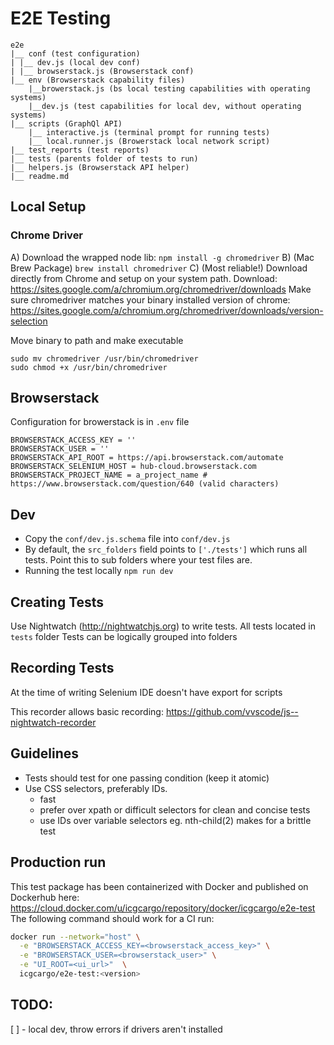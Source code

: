 # E2E Testing

```
e2e
|__ conf (test configuration)
| |__ dev.js (local dev conf)
| |__ browserstack.js (Browserstack conf)
|__ env (Browserstack capability files)
    |__browerstack.js (bs local testing capabilities with operating systems)
    |__dev.js (test capabilities for local dev, without operating systems)
|__ scripts (GraphQl API)
    |__ interactive.js (terminal prompt for running tests)
    |__ local.runner.js (Browerstack local network script)
|__ test_reports (test reports)
|__ tests (parents folder of tests to run)
|__ helpers.js (Browserstack API helper)
|__ readme.md
```

## Local Setup

### Chrome Driver

A) Download the wrapped node lib: `npm install -g chromedriver`
B) (Mac Brew Package) `brew install chromedriver`
C) (Most reliable!) Download directly from Chrome and setup on your system path.
Download: https://sites.google.com/a/chromium.org/chromedriver/downloads
Make sure chromedriver matches your binary installed version of chrome:
https://sites.google.com/a/chromium.org/chromedriver/downloads/version-selection

Move binary to path and make executable

```
sudo mv chromedriver /usr/bin/chromedriver
sudo chmod +x /usr/bin/chromedriver
```

## Browserstack

Configuration for browerstack is in `.env` file

```
BROWSERSTACK_ACCESS_KEY = ''
BROWSERSTACK_USER = ''
BROWSERSTACK_API_ROOT = https://api.browserstack.com/automate
BROWSERSTACK_SELENIUM_HOST = hub-cloud.browserstack.com
BROWSERSTACK_PROJECT_NAME = a_project_name # https://www.browserstack.com/question/640 (valid characters)
```

## Dev

- Copy the `conf/dev.js.schema` file into `conf/dev.js`
- By default, the `src_folders` field points to `['./tests']` which runs all tests. Point this to sub folders where your test files are.
- Running the test locally `npm run dev`

## Creating Tests

Use Nightwatch (http://nightwatchjs.org) to write tests.
All tests located in `tests` folder
Tests can be logically grouped into folders

## Recording Tests

At the time of writing Selenium IDE doesn't have export for scripts

This recorder allows basic recording: https://github.com/vvscode/js--nightwatch-recorder

## Guidelines

- Tests should test for one passing condition (keep it atomic)
- Use CSS selectors, preferably IDs.
  - fast
  - prefer over xpath or difficult selectors for clean and concise tests
  - use IDs over variable selectors eg. nth-child(2) makes for a brittle test

## Production run

This test package has been containerized with Docker and published on Dockerhub here: https://cloud.docker.com/u/icgcargo/repository/docker/icgcargo/e2e-test
The following command should work for a CI run:
```bash
docker run --network="host" \
  -e "BROWSERSTACK_ACCESS_KEY=<browserstack_access_key>" \
  -e "BROWSERSTACK_USER=<browserstack_user>" \
  -e "UI_ROOT=<ui_url>"  \
  icgcargo/e2e-test:<version>
```

## TODO:

[ ] - local dev, throw errors if drivers aren't installed
